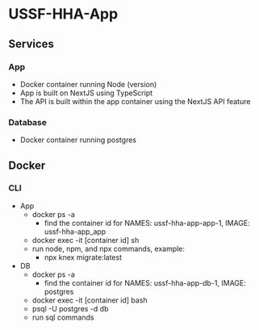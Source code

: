 # USSF-HHA-App
## Services
### App
- Docker container running Node (version)
- App is built on NextJS using TypeScript
- The API is built within the app container using the NextJS API feature
### Database
- Docker container running postgres

## Docker
### CLI
- App
    - docker ps -a
        - find the container id for NAMES: ussf-hha-app-app-1, IMAGE: ussf-hha-app_app
    - docker exec -it [container id] sh
    - run node, npm, and npx commands, example:
        - npx knex migrate:latest
- DB
    - docker ps -a
        - find the container id for NAMES: ussf-hha-app-db-1, IMAGE: postgres
    - docker exec -it [container id] bash
    - psql -U postgres -d db
    - run sql commands
